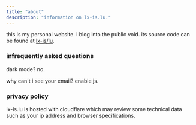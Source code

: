 ```yaml
---
title: "about"
description: "information on lx-is.lu."
---
```


this is my personal website. i blog into the public void. its source code can be found at [lx-is/lu](https://github.com/lx-is/lu).

### infrequently asked questions

dark mode? no.

why can't i see your email? enable js.

### privacy policy

lx-is.lu is hosted with cloudflare which may review some technical data such as your ip address and browser specifications.
